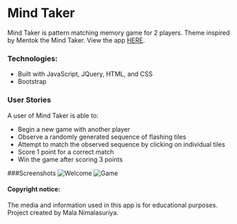 # Mind Taker

Mind Taker is pattern matching memory game for 2 players. Theme inspired by Mentok the Mind Taker.
View the app [HERE](https://m428.github.io/Mind-Taker/).

### Technologies:
* Built with JavaScript, JQuery, HTML, and CSS
* Bootstrap


### User Stories

A user of Mind Taker is able to:
  * Begin a new game with another player
  * Observe a randomly generated sequence of flashing tiles
  * Attempt to match the observed sequence by clicking on individual tiles
  * Score 1 point for a correct match
  * Win the game after scoring 3 points


###Screenshots
![Welcome](http://imgur.com/lrykgUE.png)
![Game](http://imgur.com/L5TvokZ.png)



#### Copyright notice:

The media and information used in this app is for educational purposes. Project created by Mala Nimalasuriya.
